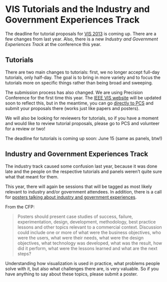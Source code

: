 # VIS Tutorials and the Industry and Government Experiences Track

The deadline for tutorial proposals for <a href="http://ieeevis.org">VIS 2013</a> is coming up. There are a few changes from last year. Also, there is a new <em>Industry and Government Experiences Track</em> at the conference this year.

## Tutorials

There are two main changes to tutorials: first, we no longer accept full-day tutorials, only half-day. The goal is to bring in more variety and to focus the tutorials more on specific things rather than being broad and sweeping.

The submission process has also changed. We are using Precision Conference for the first time this year. The <a href="http://ieeevis.org/year/2013/info/call-participation/tutorials">IEEE VIS website</a> will be updated soon to reflect this, but in the meantime, you can go <a href="https://precisionconference.com/~vgtc/">directly to PCS</a> and submit your proposals there (works just like papers and posters).

We will also be looking for reviewers for tutorials, so if you have a moment and would like to review tutorial proposals, please go to PCS and volunteer for a review or two!

The deadline for tutorials is coming up soon: June 15 (same as panels, btw!)

## Industry and Government Experiences Track

The industry track caused some confusion last year, because it was done late and the people on the respective tutorials and panels weren’t quite sure what that meant for them.

This year, there will again be sessions that will be tagged as most likely relevant to industry and/or government attendees. In addition, there is a call for <a href="http://ieeevis.org/year/2013/info/call-participation/industry-and-government-track">posters talking about industry and government experiences</a>.

From the CFP:

>	Posters should present case studies of success, failure, experimentation, design, development, methodology, best practice lessons and other topics relevant to a commercial context. Discussion could include one or more of what were the business objectives, who were the users, what were their needs, what were the design objectives, what technology was developed, what was the result, how did it perform, what were the lessons learned and what are the next steps?

Understanding how visualization is used in practice, what problems people solve with it, but also what challenges there are, is very valuable. So if you have anything to say about these topics, please submit a poster.
